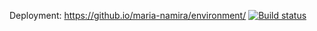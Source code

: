 Deployment: https://github.io/maria-namira/environment/
[![Build status](https://ci.appveyor.com/api/projects/status/dsq5agva43nugx85?svg=true)](https://ci.appveyor.com/project/maria-namira/environment)


